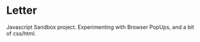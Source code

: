 Letter
======
Javascript Sandbox project. Experimenting with Browser PopUps, and a bit of css/html.
